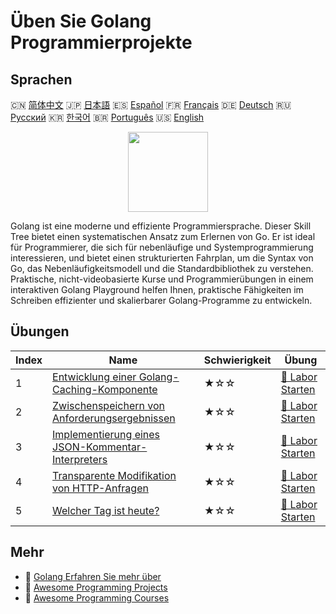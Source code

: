 # Üben Sie Golang Programmierprojekte

## Sprachen

🇨🇳 [简体中文](README_zh.md) 🇯🇵 [日本語](README_ja.md) 🇪🇸 [Español](README_es.md) 🇫🇷 [Français](README_fr.md) 🇩🇪 [Deutsch](README_de.md) 🇷🇺 [Русский](README_ru.md) 🇰🇷 [한국어](README_ko.md) 🇧🇷 [Português](README_pt.md) 🇺🇸 [English](README.md) 

<div align="center">
<img width="128px" src="https://file.labex.io/path/YgASYacMNI6I.png">
</div>

Golang ist eine moderne und effiziente Programmiersprache. Dieser Skill Tree bietet einen systematischen Ansatz zum Erlernen von Go. Er ist ideal für Programmierer, die sich für nebenläufige und Systemprogrammierung interessieren, und bietet einen strukturierten Fahrplan, um die Syntax von Go, das Nebenläufigkeitsmodell und die Standardbibliothek zu verstehen. Praktische, nicht-videobasierte Kurse und Programmierübungen in einem interaktiven Golang Playground helfen Ihnen, praktische Fähigkeiten im Schreiben effizienter und skalierbarer Golang-Programme zu entwickeln.

## Übungen

|   Index | Name                                                                                                                         | Schwierigkeit   | Übung                                                                                             |
|---------|------------------------------------------------------------------------------------------------------------------------------|-----------------|---------------------------------------------------------------------------------------------------|
|       1 | [Entwicklung einer Golang-Caching-Komponente](https://labex.io/de/courses/project-development-of-golang-caching-component)   | ★☆☆             | [🚀 Labor Starten](https://labex.io/de/courses/project-development-of-golang-caching-component)   |
|       2 | [Zwischenspeichern von Anforderungsergebnissen](https://labex.io/de/courses/project-cache-request-execution-results)         | ★☆☆             | [🚀 Labor Starten](https://labex.io/de/courses/project-cache-request-execution-results)           |
|       3 | [Implementierung eines JSON-Kommentar-Interpreters](https://labex.io/de/courses/project-implement-json-comment-interpreter)  | ★☆☆             | [🚀 Labor Starten](https://labex.io/de/courses/project-implement-json-comment-interpreter)        |
|       4 | [Transparente Modifikation von HTTP-Anfragen](https://labex.io/de/courses/project-transparent-modification-of-http-requests) | ★☆☆             | [🚀 Labor Starten](https://labex.io/de/courses/project-transparent-modification-of-http-requests) |
|       5 | [Welcher Tag ist heute?](https://labex.io/de/courses/project-what-day-is-it-today)                                           | ★☆☆             | [🚀 Labor Starten](https://labex.io/de/courses/project-what-day-is-it-today)                      |

## Mehr

- 🔗 [Golang Erfahren Sie mehr über](https://labex.io/de/skilltrees/go)
- 🔗 [Awesome Programming Projects](https://github.com/labex-labs/awesome-programming-projects)
- 🔗 [Awesome Programming Courses](https://github.com/labex-labs/awesome-programming-courses)

